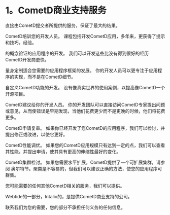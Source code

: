 # 1。CometD商业支持服务
直接由CometD提交者所提供的服务，保证了最大的结果。

CometD培训您的开发人员。
课程包括开发CometD应用，多年来，更获得了提示和技巧，经验。

的概念验证的应用程序的开发。
我们可以开发这些比没有得到很好的经历CometD开发商更快。

量身定制适合您需要的应用程序框架的发展。
你的开发人员可以更专注于应用程序的实现，而不是在CometD细节。

自定义CometD功能的开发。
没有像真实世界的使用案例，以提高像CometD一个开源项目。

CometD建议给你的开发人员。
你的开发团队可以直接访问CometD专家提出问题或意见，从而使错误是早期发现，当他们花费更少而不是更晚的时候，他们将花费更多。

CometD申请复审。
如果你已经开发了您CometD的应用程序，我们可以检讨，并提出修正或改进，以使它更好。

CometD性能调优。
如果您的CometD应用规模只有达到一定的点，我们可以查看其性能，并提出申请，使其具有更高的伸缩性最好的变化。

CometD集群检讨。
如果您需要水平扩展，CometD提供了一个可扩展集群，请参阅 奥尔特节。聚类是不容易的，但我们可以建议正确的方法，使您的应用程序可群集。

您可能需要的任何其他CometD相关的服务，我们可以提供。

Webtide的一部分，Intalio的，是提供CometD商业支持的公司。

联系我们为您的需要，您的部分不承担任何义务的任何信息。
